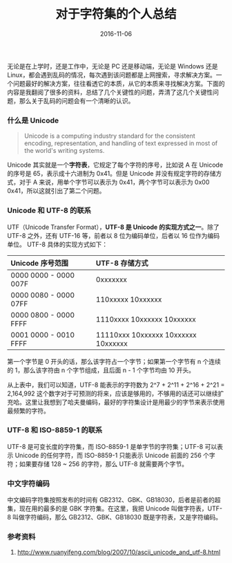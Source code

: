 ﻿---
title: 对于字符集的个人总结
date: 2016-11-06
tags: 
  - 编程基础
---

无论是在上学时，还是工作中，无论是 PC 还是移动端，无论是 Windows 还是 Linux，都会遇到乱码的情况，每次遇到该问题都是上网搜索，寻求解决方案。一个问题最好的解决方案，往往看透它的本质，从它的本质来寻找解决方案。下面的内容是我翻阅了很多的资料，总结了几个关键性的问题，弄清了这几个关键性问题，那么关于乱码的问题会有一个清晰的认识。

### 什么是 Unicode

 > Unicode is a computing industry standard for the consistent encoding, representation, and handling of text expressed in most of the world's writing systems.

Unicode 其实就是一个**字符表**，它规定了每个字符的序号，比如说 A 在 Unicode 的序号是 65，表示成十六进制为 0x41。但是 Unicode 并没有规定字符的存储方式，对于 A 来说，用单个字节可以表示为 0x41，两个字节可以表示为 0x00 0x41，所以这就引出了第二个问题。
<!--more-->
### Unicode 和 UTF-8 的联系

UTF（Unicode Transfer Format），**UTF-8 是 Unicode 的实现方式之一**。除了 UTF-8 之外，还有 UTF-16 等，前者以 8 位为编码单位，后者以 16 位作为编码单位。
UTF-8 具体的实现方式如下：

|Unicode 序号范围|UTF-8 存储方式|
|:---|:-|
|0000 0000 - 0000 007F|0xxxxxxx|
|0000 0080 - 0000 07FF|110xxxxx 10xxxxxx|
|0000 0800 - 0000 FFFF|1110xxxx 10xxxxxx 10xxxxxx|
|0001 0000 - 0010 FFFF|11110xxx 10xxxxxx 10xxxxxx 10xxxxxx|

第一个字节是 0 开头的话，那么该字符占一个字节；如果第一个字节有 n 个连续的 1，那么该字符由 n 个字节组成，且后面 n - 1 个字节均由 10 开头。

从上表中，我们可以知道，UTF-8 能表示的字符数为 2^7 + 2^11 + 2^16 + 2^21 = 2,164,992 这个数字对于可预测的将来，应该是够用的，不够用的话还可以继续扩充哈。这里让我想到了哈夫曼编码，最好的字符集设计是用最少的字节来表示使用最频繁的字符。

### UTF-8 和 ISO-8859-1 的联系

UTF-8 是可变长度的字符集，而 ISO-8859-1 是单字节的字符集；UTF-8 可以表示 Unicode 的任何字符，而 ISO-8859-1 只能表示 Unicode 前面的 256 个字符；如果要存储 128 ~ 256 的字符，那么 UTF-8 就需要两个字节。

### 中文字符编码

中文编码字符集按照发布的时间有 GB2312、GBK、GB18030，后者是前者的超集，现在用的最多的是 GBK 字符集。在这里，我把 Unicode 叫做字符表，UTF-8 叫做字符编码，那么 GB2312、GBK、GB18030 既是字符表，又是字符编码。


### 参考资料

 1. http://www.ruanyifeng.com/blog/2007/10/ascii_unicode_and_utf-8.html





